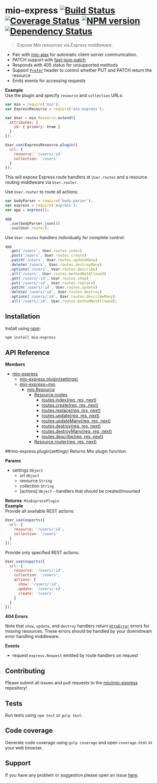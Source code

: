 # mio-express [![Build Status](http://img.shields.io/travis/mio/express.svg?style=flat)](http://travis-ci.org/mio/express) [![Coverage Status](https://img.shields.io/coveralls/mio/express.svg?style=flat)](https://coveralls.io/r/mio/express?branch=master) [![NPM version](http://img.shields.io/npm/v/mio-express.svg?style=flat)](https://www.npmjs.org/package/mio-express) [![Dependency Status](http://img.shields.io/david/mio/express.svg?style=flat)](https://david-dm.org/mio/express)

> Expose Mio resources via Express middleware.

- Pair with [mio-ajax](https://github.com/mio/ajax) for automatic
  client-server communication.
- PATCH support with
  [fast-json-patch](https://github.com/Starcounter-Jack/Fast-JSON-Patch)
- Responds with 405 status for unsupported methods
- Support [`Prefer`](http://tools.ietf.org/html/rfc7240#section-4.2)
  header to control whether PUT and PATCH return the resource
- Emits events for accessing requests

**Example**  
Use the plugin and specify `resource` and `collection` URLs:

```javascript
var mio = require('mio');
var ExpressResource = require('mio-express');

var User = mio.Resource.extend({
  attributes: {
    id: { primary: true }
  }
});

User.use(ExpressResource.plugin({
  url: {
    resource: '/users/:id'
    collection: '/users'
  }
});
```

This will expose Express route handlers at `User.routes` and a resource
routing middleware via `User.router`.

Use `User.router` to route all actions:

```javascript
var bodyParser = require('body-parser');
var express = require('express');
var app = express();

app
  .use(bodyParser.json())
  .use(User.router);
```

Use `User.routes` handlers individually for complete control:

```javascript
app
  .get('/users', User.routes.index)
  .post('/users', User.routes.create)
  .patch('/users', User.routes.updateMany)
  .delete('/users', User.routes.destroyMany)
  .options('/users', User.routes.describe)
  .all('/users', User.routes.methodNotAllowed)
  .get('/users/:id', User.routes.show)
  .put('/users/:id', User.routes.replace)
  .patch('/users/:id', User.routes.update)
  .delete('/users/:id', User.routes.destroy)
  .options('/users/:id', User.routes.describeMany)
  .all('/users/:id', User.routes.methodNotAllowed);
```

## Installation

Install using [npm](https://www.npmjs.org/):

```sh
npm install mio-express
```

## API Reference
**Members**

* [mio-express](#module_mio-express)
  * [mio-express.plugin(settings)](#module_mio-express.plugin)
  * [mio-express~mio](#external_mio)
    * [mio.Resource](#external_mio.Resource)
      * [Resource.routes](#external_mio.Resource.routes)
        * [routes.index(req, res, next)](#external_mio.Resource.routes.index)
        * [routes.create(req, res, next)](#external_mio.Resource.routes.create)
        * [routes.replace(req, res, next)](#external_mio.Resource.routes.replace)
        * [routes.update(req, res, next)](#external_mio.Resource.routes.update)
        * [routes.updateMany(req, res, next)](#external_mio.Resource.routes.updateMany)
        * [routes.destroy(req, res, next)](#external_mio.Resource.routes.destroy)
        * [routes.destroyMany(req, res, next)](#external_mio.Resource.routes.destroyMany)
        * [routes.describe(req, res, next)](#external_mio.Resource.routes.describe)
      * [Resource.router(req, res, next)](#external_mio.Resource.router)

<a name="module_mio-express.plugin"></a>
##mio-express.plugin(settings)
Returns Mio plugin function.

**Params**

- settings `Object`  
  - url `Object`  
  - resource `String`  
  - collection `String`  
  - \[actions\] `Object` - handlers that should be created/mounted  

**Returns**: `MioExpressPlugin`  
**Example**  
Provide all available REST actions:

```javascript
User.use(exports({
  url: {
    resource: '/users/:id',
    collection: '/users'
  }
});
```

Provide only specified REST actions:

```javascript
User.use(exports({
  url: {
    resource: '/users/:id',
    collection: '/users',
    actions: {
      show: '/users/:id',
      update: '/users/:id',
      create: '/users'
    }
  }
});
```

**404 Errors**

Note that `show`, `update`, and `destroy` handlers return
[`HttpError`](https://github.com/c9/node-http-error) errors for missing
resources. These errors should be handled by your downstream error handling
middleware.

**Events**

- request `express.Request` emitted by route handlers on request



## Contributing

Please submit all issues and pull requests to the [mio/mio-express](http://github.com/mio/express) repository!

## Tests

Run tests using `npm test` or `gulp test`.

## Code coverage

Generate code coverage using `gulp coverage` and open `coverage.html` in your
web browser.

## Support

If you have any problem or suggestion please open an issue [here](https://github.com/mio/express/issues).
